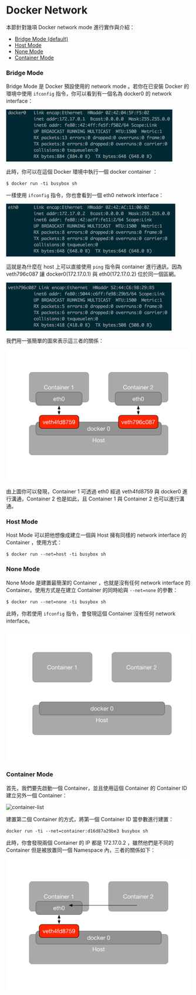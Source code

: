 # Docker Network

本節針對幾項 Docker network mode 進行實作與介紹：

* [Bridge Mode (default)](#BridgeMode)
* [Host Mode](#HostMode)
* [None Mode](#NoneMode)
* [Container Mode](#ContainerMode)

### <a name="BridgeMode">Bridge Mode</a>

Bridge Mode 是 Docker 預設使用的 network mode 。若你在已安裝 Docker 的環境中使用 `ifconfig` 指令，你可以看到有一個名為 docker0 的 network interface：

![bridge-mode-interface](./images/bridge-mode-host-interface.png "bridge-mode-interface")

此時，你可以在這個 Docker 環境中執行一個 docker container ：

```
$ docker run -ti busybox sh
```

一樣使用 `ifconfig` 指令，你也會看到一個 eth0 network interface：

![bridge-mode-interface](./images/bridge-mode-container-interface.png "bridge-mode-interface")

這就是為什麼在 host 上可以直接使用 `ping` 指令與 container 進行通訊，因為 veth796c087 讓 docker0(172.17.0.1) 與 eth0(172.17.0.2) 位於同一個區網。

![bridge-mode-bridge](./images/bridge-mode-bridge.png "bridge-mode-bridge")

我們用一張簡單的圖來表示這三者的關係：

![bridge-mode](./images/bridge-mode.png "bridge-mode")

由上圖你可以發現，Container 1 可透過 eth0 經過 veth4fd8759 與 docker0 進行溝通，Container 2 也是如此，且 Container 1 與 Container 2 也可以進行溝通。

### <a name="HostMode">Host Mode</a>

Host Mode 可以把他想像成建立一個與 Host 擁有同樣的 network interface 的 Container ，使用方式：

```
$ docker run --net=host -ti busybox sh
``` 

### <a name="NoneMode">None Mode</a>

None Mode 是建置最簡潔的 Container ，也就是沒有任何 network interface 的 Container。使用方式是在建立 Container 的同時給與 `--net=none` 的參數：

```
$ docker run --net=none -ti busybox sh
``` 

此時，你若使用 `ifconfig` 指令，會發現這個 Container 沒有任何 network interface。

![none-mode](./images/none-mode.png "none-mode")

### <a name="ContainerMode">Container Mode</a>

首先，我們要先啟動一個 Container，並且使用這個 Container 的 Container ID 建立另外一個 Container：

![container-list](./images/container-list.png "container-lis
t")

建置第二個 Container 的方式，將第一個 Container ID 當參數進行建置：

```
docker run -ti --net=container:d16d87a29be3 busybox sh
```

此時，你會發現兩個 Container 的 IP 都是 172.17.0.2 ，雖然他們是不同的 Container 但是被放置同一個 Namespace 內，三者的關係如下：

![container-mode](./images/container-mode.png "none-mode")